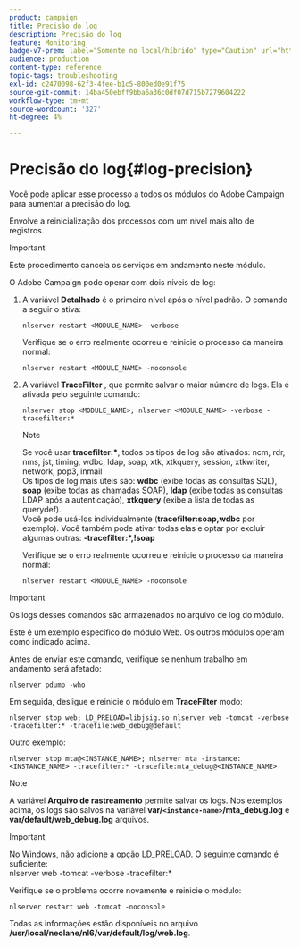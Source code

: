 ```yaml
---
product: campaign
title: Precisão do log
description: Precisão do log
feature: Monitoring
badge-v7-prem: label="Somente no local/híbrido" type="Caution" url="https://experienceleague.adobe.com/docs/campaign-classic/using/installing-campaign-classic/architecture-and-hosting-models/hosting-models-lp/hosting-models.html?lang=pt-BR" tooltip="Aplica-se somente a implantações locais e híbridas"
audience: production
content-type: reference
topic-tags: troubleshooting
exl-id: c2470098-62f3-4fee-b1c5-800ed0e91f75
source-git-commit: 14ba450ebff9bba6a36c0df07d715b7279604222
workflow-type: tm+mt
source-wordcount: '327'
ht-degree: 4%

---
```


# Precisão do log{#log-precision}



Você pode aplicar esse processo a todos os módulos do Adobe Campaign para aumentar a precisão do log.

Envolve a reinicialização dos processos com um nível mais alto de registros.

>[!IMPORTANT]
>
>Este procedimento cancela os serviços em andamento neste módulo.

O Adobe Campaign pode operar com dois níveis de log:

1. A variável **Detalhado** é o primeiro nível após o nível padrão. O comando a seguir o ativa:

   ```
   nlserver restart <MODULE_NAME> -verbose 
   ```

   Verifique se o erro realmente ocorreu e reinicie o processo da maneira normal:

   ```
   nlserver restart <MODULE_NAME> -noconsole
   ```

1. A variável **TraceFilter** , que permite salvar o maior número de logs. Ela é ativada pelo seguinte comando:

   ```
   nlserver stop <MODULE_NAME>; nlserver <MODULE_NAME> -verbose -tracefilter:*
   ```

   >[!NOTE]
   >
   >Se você usar **tracefilter:&#42;**, todos os tipos de log são ativados: ncm, rdr, nms, jst, timing, wdbc, ldap, soap, xtk, xtkquery, session, xtkwriter, network, pop3, inmail\
   Os tipos de log mais úteis são: **wdbc** (exibe todas as consultas SQL), **soap** (exibe todas as chamadas SOAP), **ldap** (exibe todas as consultas LDAP após a autenticação), **xtkquery** (exibe a lista de todas as querydef).\
   Você pode usá-los individualmente (**tracefilter:soap,wdbc** por exemplo). Você também pode ativar todas elas e optar por excluir algumas outras: **-tracefilter:&#42;,!soap**

   Verifique se o erro realmente ocorreu e reinicie o processo da maneira normal:

   ```
   nlserver restart <MODULE_NAME> -noconsole
   ```

>[!IMPORTANT]
>
Os logs desses comandos são armazenados no arquivo de log do módulo.

Este é um exemplo específico do módulo Web. Os outros módulos operam como indicado acima.

Antes de enviar este comando, verifique se nenhum trabalho em andamento será afetado:

```
nlserver pdump -who
```

Em seguida, desligue e reinicie o módulo em **TraceFilter** modo:

```
nlserver stop web; LD_PRELOAD=libjsig.so nlserver web -tomcat -verbose -tracefilter:* -tracefile:web_debug@default
```

Outro exemplo:

```
nlserver stop mta@<INSTANCE_NAME>; nlserver mta -instance:<INSTANCE_NAME> -tracefilter:* -tracefile:mta_debug@<INSTANCE_NAME>
```

>[!NOTE]
>
A variável **Arquivo de rastreamento** permite salvar os logs. Nos exemplos acima, os logs são salvos na variável **var/`<instance-name>`/mta_debug.log** e **var/default/web_debug.log** arquivos.

>[!IMPORTANT]
>
No Windows, não adicione a opção LD_PRELOAD. O seguinte comando é suficiente:\
nlserver web -tomcat -verbose -tracefilter:&#42;

Verifique se o problema ocorre novamente e reinicie o módulo:

```
nlserver restart web -tomcat -noconsole
```

Todas as informações estão disponíveis no arquivo **/usr/local/neolane/nl6/var/default/log/web.log**.
